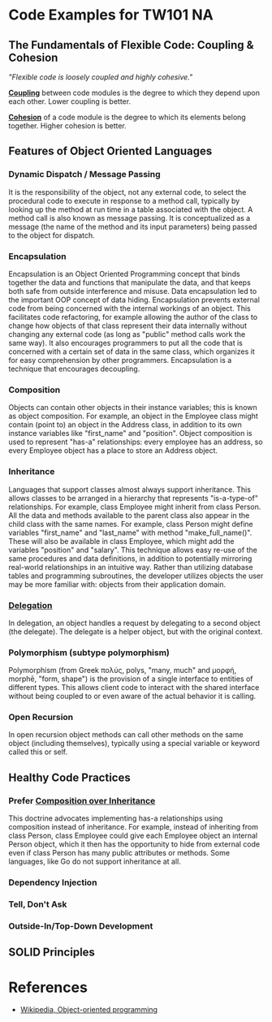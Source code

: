 # Code Examples for TW101 NA
 
## The Fundamentals of Flexible Code: Coupling & Cohesion
_"Flexible code is loosely coupled and highly cohesive."_

[**Coupling**](https://en.wikipedia.org/wiki/Cohesion_\(computer_science\)) between code modules is the degree to which 
they depend upon each other. Lower coupling is better.

[**Cohesion**](https://en.wikipedia.org/wiki/Coupling_\(computer_programming\)) of a code module is the degree to which 
its elements belong together. Higher cohesion is better.

## Features of Object Oriented Languages
### Dynamic Dispatch / Message Passing
It is the responsibility of the object, not any external code, to select the procedural code to execute in response to a 
method call, typically by looking up the method at run time in a table associated with the object. A method call is also 
known as message passing. It is conceptualized as a message (the name of the method and its input parameters) being 
passed to the object for dispatch.

### Encapsulation
Encapsulation is an Object Oriented Programming concept that binds together the data and functions that manipulate the 
data, and that keeps both safe from outside interference and misuse. Data encapsulation led to the important OOP concept 
of data hiding. Encapsulation prevents external code from being concerned with the internal workings of an object. This 
facilitates code refactoring, for example allowing the author of the class to change how objects of that class represent 
their data internally without changing any external code (as long as "public" method calls work the same way). It also 
encourages programmers to put all the code that is concerned with a certain set of data in the same class, which 
organizes it for easy comprehension by other programmers. Encapsulation is a technique that encourages decoupling.

### Composition
Objects can contain other objects in their instance variables; this is known as object composition. For example, an 
object in the Employee class might contain (point to) an object in the Address class, in addition to its own instance variables like "first_name" and "position". Object composition is used to represent "has-a" relationships: every employee has an address, so every Employee object has a place to store an Address object. 

### Inheritance
Languages that support classes almost always support inheritance. This allows classes to be arranged in a hierarchy that 
represents "is-a-type-of" relationships. For example, class Employee might inherit from class Person. All the data and 
methods available to the parent class also appear in the child class with the same names. For example, class Person 
might define variables "first_name" and "last_name" with method "make_full_name()". These will also be available in 
class Employee, which might add the variables "position" and "salary". This technique allows easy re-use of the same 
procedures and data definitions, in addition to potentially mirroring real-world relationships in an intuitive way. 
Rather than utilizing database tables and programming subroutines, the developer utilizes objects the user may be more 
familiar with: objects from their application domain.

### [Delegation](https://en.wikipedia.org/wiki/Delegation_pattern)
In delegation, an object handles a request by delegating to a second object (the delegate). The delegate is a helper 
object, but with the original context. 

### Polymorphism (subtype polymorphism)
Polymorphism (from Greek πολύς, polys, "many, much" and μορφή, morphē, "form, shape") is the provision of a single 
interface to entities of different types. This allows client code to interact with the shared interface without being
coupled to or even aware of the actual behavior it is calling.
 
### Open Recursion
In open recursion object methods can call other methods on the same object (including themselves), typically using a 
special variable or keyword called this or self.

## Healthy Code Practices
### Prefer [Composition over Inheritance](https://en.wikipedia.org/wiki/Composition_over_inheritance)
This doctrine advocates implementing has-a relationships using composition instead of inheritance. For example, instead 
of inheriting from class Person, class Employee could give each Employee object an internal Person object, which it then 
has the opportunity to hide from external code even if class Person has many public attributes or methods. Some 
languages, like Go do not support inheritance at all.

### Dependency Injection

### Tell, Don't Ask

### Outside-In/Top-Down Development

## SOLID Principles

# References
* [Wikipedia, Object-oriented programming](https://en.wikipedia.org/wiki/Object-oriented_programming)

 
